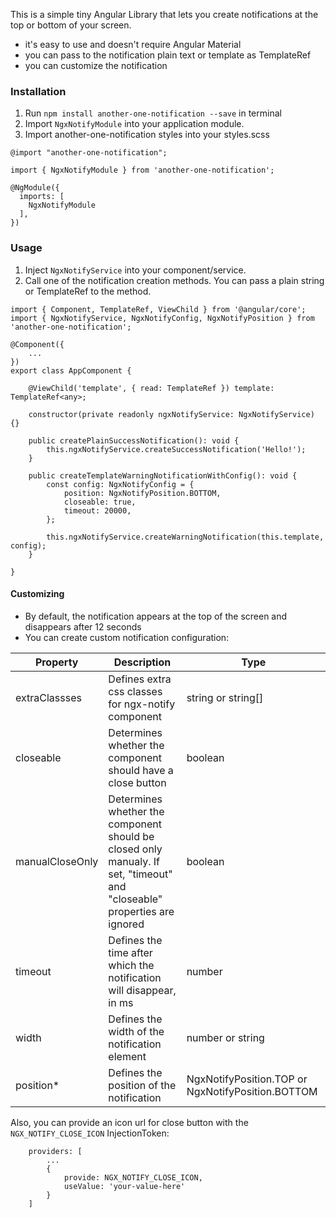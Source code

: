 This is a simple tiny Angular Library that lets you create notifications at the top or bottom of your screen.

-   it's easy to use and doesn't require Angular Material
-   you can pass to the notification plain text or template as TemplateRef
-   you can customize the notification

### Installation

1. Run `npm install another-one-notification --save` in terminal
2. Import `NgxNotifyModule` into your application module.
3. Import another-one-notification styles into your styles.scss

```
@import "another-one-notification";
```

```
import { NgxNotifyModule } from 'another-one-notification';

@NgModule({
  imports: [
    NgxNotifyModule
  ],
})
```

### Usage

1. Inject `NgxNotifyService` into your component/service.
2. Call one of the notification creation methods. You can pass a plain string or TemplateRef to the method.

```
import { Component, TemplateRef, ViewChild } from '@angular/core';
import { NgxNotifyService, NgxNotifyConfig, NgxNotifyPosition } from 'another-one-notification';

@Component({
    ...
})
export class AppComponent {

    @ViewChild('template', { read: TemplateRef }) template: TemplateRef<any>;

    constructor(private readonly ngxNotifyService: NgxNotifyService) {}

    public createPlainSuccessNotification(): void {
        this.ngxNotifyService.createSuccessNotification('Hello!');
    }

    public createTemplateWarningNotificationWithConfig(): void {
        const config: NgxNotifyConfig = {
            position: NgxNotifyPosition.BOTTOM,
            closeable: true,
            timeout: 20000,
        };

        this.ngxNotifyService.createWarningNotification(this.template, config);
    }

}

```

#### Customizing

-   By default, the notification appears at the top of the screen and disappears after 12 seconds
-   You can create custom notification configuration:

| Property        | Description                                                                                                              | Type                                              |
| --------------- | ------------------------------------------------------------------------------------------------------------------------ | ------------------------------------------------- |
| extraClassses   | Defines extra css classes for ngx-notify component                                                                       | string or string[]                                |
| closeable       | Determines whether the component should have a close button                                                              | boolean                                           |
| manualCloseOnly | Determines whether the component should be closed only manualy. If set, "timeout" and "closeable" properties are ignored | boolean                                           |
| timeout         | Defines the time after which the notification will disappear, in ms                                                      | number                                            |
| width           | Defines the width of the notification element                                                                            | number or string                                  |
| position\*      | Defines the position of the notification                                                                                 | NgxNotifyPosition.TOP or NgxNotifyPosition.BOTTOM |

Also, you can provide an icon url for close button with the `NGX_NOTIFY_CLOSE_ICON` InjectionToken:

```
    providers: [
        ...
        {
            provide: NGX_NOTIFY_CLOSE_ICON,
            useValue: 'your-value-here'
        }
    ]
```
